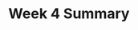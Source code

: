 ---
toc: true
comments: false
layout: post
title: Week 4 Summary
description: Things I did during week 4
type: tangibles
courses: { compsci: {week: 4} }
---